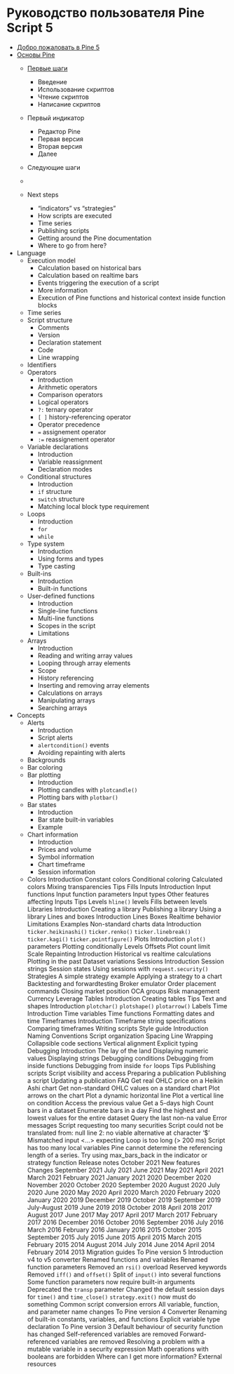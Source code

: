 # Руководство пользователя Pine Script 5

- [Добро пожаловать в Pine 5](https://github.com/ak77-script/journal/blob/master/Welcome_to_Pine_5.md)
- [Основы Pine](https://github.com/ak77-script/journal/blob/master/Pine_primer.md)
  - [Первые шаги](https://github.com/ak77-script/journal/blob/master/First_steps.md)
     - Введение
     - Использование скриптов
     - Чтение скриптов
     - Написание скриптов
  - Первый индикатор
     - Редактор Pine
     - Первая версия
     - Вторая версия
     - Далее
  - Следующие шаги
  - 

  - Next steps
    - “indicators” vs “strategies”
    - How scripts are executed
    - Time series
    - Publishing scripts
    - Getting around the Pine documentation
    - Where to go from here?
- Language
  - Execution model
    - Calculation based on historical bars
    - Calculation based on realtime bars
    - Events triggering the execution of a script
    - More information
    - Execution of Pine functions and historical context inside function blocks
  - Time series
  - Script structure
    - Comments
    - Version
    - Declaration statement
    - Code
    - Line wrapping
  - Identifiers
  - Operators
    - Introduction
    - Arithmetic operators
    - Comparison operators
    - Logical operators
    - `?:` ternary operator
    - `[ ]` history-referencing operator
    - Operator precedence
    - `=` assignement operator
    - `:=` reassignement operator
  - Variable declarations
    - Introduction
    - Variable reassignment
    - Declaration modes
  - Conditional structures
    - Introduction
    - `if` structure
    - `switch` structure
    - Matching local block type requirement
  - Loops
    - Introduction
    - `for`
    - `while`
  - Type system
    - Introduction
    - Using forms and types
    - Type casting
  - Built-ins
    - Introduction
    - Built-in functions
  - User-defined functions
    - Introduction
    - Single-line functions
    - Multi-line functions
    - Scopes in the script
    - Limitations
  - Arrays
    - Introduction
    - Reading and writing array values
    - Looping through array elements
    - Scope
    - History referencing
    - Inserting and removing array elements
    - Calculations on arrays
    - Manipulating arrays
    - Searching arrays
- Concepts
  - Alerts
    - Introduction
    - Script alerts
    - `alertcondition()` events
    - Avoiding repainting with alerts
  - Backgrounds
  - Bar coloring
  - Bar plotting
    - Introduction
    - Plotting candles with `plotcandle()`
    - Plotting bars with `plotbar()`
  - Bar states
    - Introduction
    - Bar state built-in variables
    - Example
  - Chart information
    - Introduction
    - Prices and volume
    - Symbol information
    - Chart timeframe
    - Session information
  - Colors
Introduction
Constant colors
Conditional coloring
Calculated colors
Mixing transparencies
Tips
Fills
Inputs
Introduction
Input functions
Input function parameters
Input types
Other features affecting Inputs
Tips
Levels
`hline()` levels
Fills between levels
Libraries
Introduction
Creating a library
Publishing a library
Using a library
Lines and boxes
Introduction
Lines
Boxes
Realtime behavior
Limitations
Examples
Non-standard charts data
Introduction
`ticker.heikinashi()`
`ticker.renko()`
`ticker.linebreak()`
`ticker.kagi()`
`ticker.pointfigure()`
Plots
Introduction
`plot()` parameters
Plotting conditionally
Levels
Offsets
Plot count limit
Scale
Repainting
Introduction
Historical vs realtime calculations
Plotting in the past
Dataset variations
Sessions
Introduction
Session strings
Session states
Using sessions with `request.security()`
Strategies
A simple strategy example
Applying a strategy to a chart
Backtesting and forwardtesting
Broker emulator
Order placement commands
Closing market position
OCA groups
Risk management
Currency
Leverage
Tables
Introduction
Creating tables
Tips
Text and shapes
Introduction
`plotchar()`
`plotshape()`
`plotarrow()`
Labels
Time
Introduction
Time variables
Time functions
Formatting dates and time
Timeframes
Introduction
Timeframe string specifications
Comparing timeframes
Writing scripts
Style guide
Introduction
Naming Conventions
Script organization
Spacing
Line Wrapping
Collapsible code sections
Vertical alignment
Explicit typing
Debugging
Introduction
The lay of the land
Displaying numeric values
Displaying strings
Debugging conditions
Debugging from inside functions
Debugging from inside `for` loops
Tips
Publishing scripts
Script visibility and access
Preparing a publication
Publishing a script
Updating a publication
FAQ
Get real OHLC price on a Heikin Ashi chart
Get non-standard OHLC values on a standard chart
Plot arrows on the chart
Plot a dynamic horizontal line
Plot a vertical line on condition
Access the previous value
Get a 5-days high
Count bars in a dataset
Enumerate bars in a day
Find the highest and lowest values for the entire dataset
Query the last non-na value
Error messages
Script requesting too many securities
Script could not be translated from: null
line 2: no viable alternative at character ‘$’
Mismatched input <…> expecting <???>
Loop is too long (> 200 ms)
Script has too many local variables
Pine cannot determine the referencing length of a series. Try using max_bars_back in the indicator or strategy function
Release notes
October 2021
New features
Changes
September 2021
July 2021
June 2021
May 2021
April 2021
March 2021
February 2021
January 2021
2020
December 2020
November 2020
October 2020
September 2020
August 2020
July 2020
June 2020
May 2020
April 2020
March 2020
February 2020
January 2020
2019
December 2019
October 2019
September 2019
July-August 2019
June 2019
2018
October 2018
April 2018
2017
August 2017
June 2017
May 2017
April 2017
March 2017
February 2017
2016
December 2016
October 2016
September 2016
July 2016
March 2016
February 2016
January 2016
2015
October 2015
September 2015
July 2015
June 2015
April 2015
March 2015
February 2015
2014
August 2014
July 2014
June 2014
April 2014
February 2014
2013
Migration guides
To Pine version 5
Introduction
v4 to v5 converter
Renamed functions and variables
Renamed function parameters
Removed an `rsi()` overload
Reserved keywords
Removed `iff()` and `offset()`
Split of `input()` into several functions
Some function parameters now require built-in arguments
Deprecated the `transp` parameter
Changed the default session days for `time()` and `time_close()`
`strategy.exit()` now must do something
Common script conversion errors
All variable, function, and parameter name changes
To Pine version 4
Converter
Renaming of built-in constants, variables, and functions
Explicit variable type declaration
To Pine version 3
Default behaviour of security function has changed
Self-referenced variables are removed
Forward-referenced variables are removed
Resolving a problem with a mutable variable in a security expression
Math operations with booleans are forbidden
Where can I get more information?
External resources